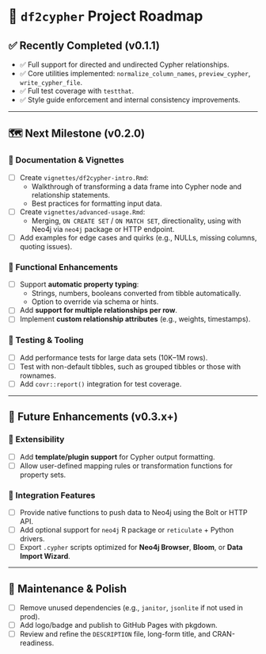 # 📍 `df2cypher` Project Roadmap

## ✅ Recently Completed (v0.1.1)
- ✅ Full support for directed and undirected Cypher relationships.
- ✅ Core utilities implemented: `normalize_column_names`, `preview_cypher`, `write_cypher_file`.
- ✅ Full test coverage with `testthat`.
- ✅ Style guide enforcement and internal consistency improvements.

---

## 🗺️ Next Milestone (v0.2.0)

### 📘 Documentation & Vignettes
- [ ] Create `vignettes/df2cypher-intro.Rmd`:
  - Walkthrough of transforming a data frame into Cypher node and relationship statements.
  - Best practices for formatting input data.
- [ ] Create `vignettes/advanced-usage.Rmd`:
  - Merging, `ON CREATE SET` / `ON MATCH SET`, directionality, using with Neo4j via `neo4j` package or HTTP endpoint.
- [ ] Add examples for edge cases and quirks (e.g., NULLs, missing columns, quoting issues).

### 🔧 Functional Enhancements
- [ ] Support **automatic property typing**:
  - Strings, numbers, booleans converted from tibble automatically.
  - Option to override via schema or hints.
- [ ] Add **support for multiple relationships per row**.
- [ ] Implement **custom relationship attributes** (e.g., weights, timestamps).

### 🧪 Testing & Tooling
- [ ] Add performance tests for large data sets (10K–1M rows).
- [ ] Test with non-default tibbles, such as grouped tibbles or those with rownames.
- [ ] Add `covr::report()` integration for test coverage.

---

## 🔭 Future Enhancements (v0.3.x+)

### 🔌 Extensibility
- [ ] Add **template/plugin support** for Cypher output formatting.
- [ ] Allow user-defined mapping rules or transformation functions for property sets.

### 🔗 Integration Features
- [ ] Provide native functions to push data to Neo4j using the Bolt or HTTP API.
- [ ] Add optional support for `neo4j` R package or `reticulate` + Python drivers.
- [ ] Export `.cypher` scripts optimized for **Neo4j Browser**, **Bloom**, or **Data Import Wizard**.

---

## 🧹 Maintenance & Polish
- [ ] Remove unused dependencies (e.g., `janitor`, `jsonlite` if not used in prod).
- [ ] Add logo/badge and publish to GitHub Pages with pkgdown.
- [ ] Review and refine the `DESCRIPTION` file, long-form title, and CRAN-readiness.

